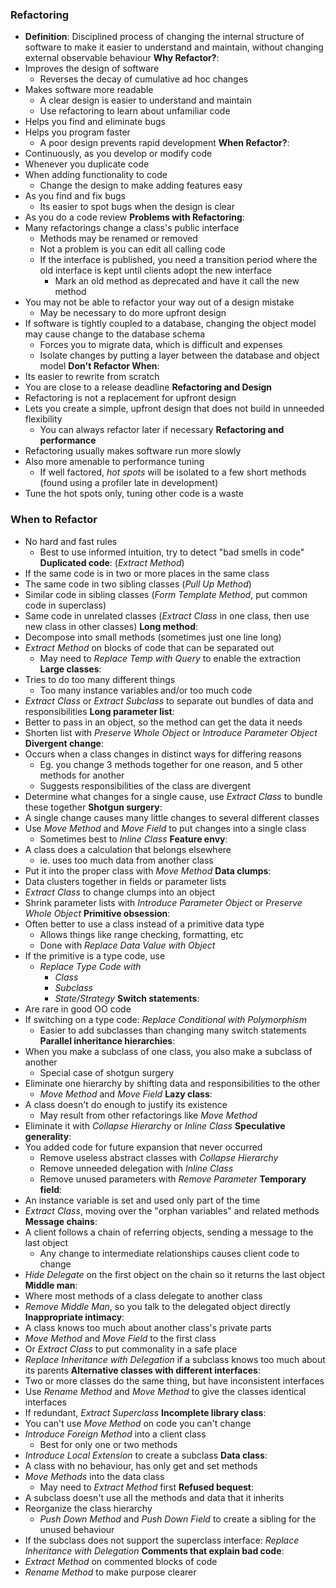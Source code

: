 ### Refactoring
 - **Definition**: Disciplined process of changing the internal structure of software to make it easier to understand and maintain, without changing external observable behaviour
**Why Refactor?**:
 - Improves the design of software
	 - Reverses the decay of cumulative ad hoc changes
 - Makes software more readable
	 - A clear design is easier to understand and maintain
	 - Use refactoring to learn about unfamiliar code
 - Helps you find and eliminate bugs
 - Helps you program faster
	 - A poor design prevents rapid development
**When Refactor?**:
 - Continuously, as you develop or modify code
 - Whenever you duplicate code
 - When adding functionality to code
	 - Change the design to make adding features easy
 - As you find and fix bugs
	 - Its easier to spot bugs when the design is clear
 - As you do a code review
**Problems with Refactoring**:
 - Many refactorings change a class's public interface
	 - Methods may be renamed or removed
	 - Not a problem is you can edit all calling code
	 - If the interface is published, you need a transition period where the old interface is kept until clients adopt the new interface
		 - Mark an old method as deprecated and have it call the new method
 - You may not be able to refactor your way out of a design mistake
	 - May be necessary to do more upfront design
 - If software is tightly coupled to a database, changing the object model may cause change to the database schema
	 - Forces you to migrate data, which is difficult and expenses
	 - Isolate changes by putting a layer between the database and object model
**Don't Refactor When**:
- Its easier to rewrite from scratch
- You are close to a release deadline
**Refactoring and Design**
 - Refactoring is not a replacement for upfront design
 - Lets you create a simple, upfront design that does not build in unneeded flexibility
	 - You can always refactor later if necessary
**Refactoring and performance**
 - Refactoring usually makes software run more slowly
 - Also more amenable to performance tuning
	 - If well factored, *hot spots* will be isolated to a few short methods (found using a profiler late in development)
 - Tune the hot spots only, tuning other code is a waste

### When to Refactor
 - No hard and fast rules
	 - Best to use informed intuition, try to detect "bad smells in code"
**Duplicated code**: (*Extract Method*)
 - If the same code is in two or more places in the same class
 - The same code in two sibling classes (*Pull Up Method*)
 - Similar code in sibling classes (*Form Template Method*, put common code in superclass)
 - Same code in unrelated classes (*Extract Class* in one class, then use new class in other classes)
**Long method**:
 - Decompose into small methods (sometimes just one line long)
 - *Extract Method* on blocks of code that can be separated out
	 - May need to *Replace Temp with Query* to enable the extraction
**Large classes**:
 - Tries to do too many different things
	 - Too many instance variables and/or too much code
 - *Extract Class* or *Extract Subclass* to separate out bundles of data and responsibilities
**Long parameter list**:
 - Better to pass in an object, so the method can get the data it needs
 - Shorten list with *Preserve Whole Object* or *Introduce Parameter Object*
**Divergent change**:
 - Occurs when a class changes in distinct ways for differing reasons
	 - Eg. you change 3 methods together for one reason, and 5 other methods for another
	 - Suggests responsibilities of the class are divergent
 - Determine what changes for a single cause, use *Extract Class* to bundle these together
**Shotgun surgery**:
 - A single change causes many little changes to several different classes
 - Use *Move Method* and *Move Field* to put changes into a single class
	 - Sometimes best to *Inline Class*
**Feature envy**:
 - A class does a calculation that belongs elsewhere
	 - ie. uses too much data from another class
 - Put it into the proper class with *Move Method*
**Data clumps**:
 - Data clusters together in fields or parameter lists
 - *Extract Class* to change clumps into an object
 - Shrink parameter lists with *Introduce Parameter Object* or *Preserve Whole Object*
**Primitive obsession**:
 - Often better to use a class instead of a primitive data type
	 - Allows things like range checking, formatting, etc
	 - Done with *Replace Data Value with Object*
 - If the primitive is a type code, use
	 - *Replace Type Code with*
		 - *Class*
		 - *Subclass*
		 - *State/Strategy*
**Switch statements**:
 - Are rare in good OO code
 - If switching on a type code: *Replace Conditional with Polymorphism*
	 - Easier to add subclasses than changing many switch statements
**Parallel inheritance hierarchies**:
 - When you make a subclass of one class, you also make a subclass of another
	 - Special case of shotgun surgery
 - Eliminate one hierarchy by shifting data and responsibilities to the other
	 - *Move Method* and *Move Field*
**Lazy class**:
 - A class doesn't do enough to justify its existence
	 - May result from other refactorings like *Move Method*
 - Eliminate it with *Collapse Hierarchy* or *Inline Class*
**Speculative generality**:
 - You added code for future expansion that never occurred
	 - Remove useless abstract classes with *Collapse Hierarchy*
	 - Remove unneeded delegation with *Inline Class*
	 - Remove unused parameters with *Remove Parameter*
**Temporary field**:
 - An instance variable is set and used only part of the time
 - *Extract Class*, moving over the "orphan variables" and related methods
**Message chains**:
 - A client follows a chain of referring objects, sending a message to the last object
	 - Any change to intermediate relationships causes client code to change
 - *Hide Delegate* on the first object on the chain so it returns the last object
**Middle man**:
 - Where most methods of a class delegate to another class
 - *Remove Middle Man*, so you talk to the delegated object directly
**Inappropriate intimacy**:
 - A class knows too much about another class's private parts
 - *Move Method* and *Move Field* to the first class
 - Or *Extract Class* to put commonality in a safe place
 - *Replace Inheritance with Delegation* if a subclass knows too much about its parents
**Alternative classes with different interfaces**:
 - Two or more classes do the same thing, but have inconsistent interfaces
 - Use *Rename Method* and *Move Method* to give the classes identical interfaces
 - If redundant, *Extract Superclass*
**Incomplete library class**:
 - You can't use *Move Method* on code you can't change
 - *Introduce Foreign Method* into a client class
	 - Best for only one or two methods
 - *Introduce Local Extension* to create a subclass
**Data class**:
 - A class with no behaviour, has only get and set methods
 - *Move Methods* into the data class
	 - May need to *Extract Method* first
**Refused bequest**:
 - A subclass doesn't use all the methods and data that it inherits
 - Reorganize the class hierarchy
	 - *Push Down Method* and *Push Down Field* to create a sibling for the unused behaviour
 - If the subclass does not support the superclass interface: *Replace Inheritance with Delegation*
**Comments that explain bad code**:
 - *Extract Method* on commented blocks of code
 - *Rename Method* to make purpose clearer
